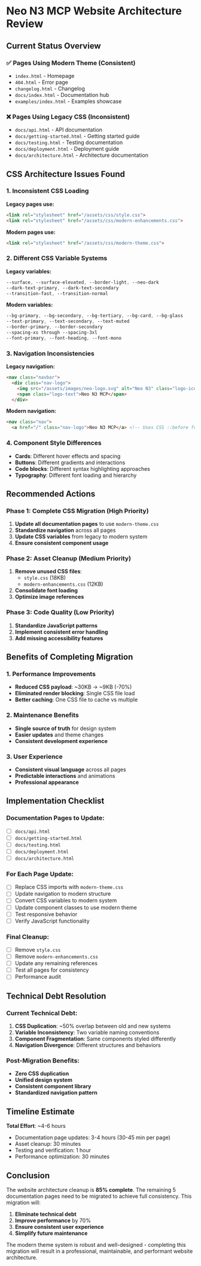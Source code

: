 # Neo N3 MCP Website Architecture Review

## Current Status Overview

### ✅ Pages Using Modern Theme (Consistent)
- `index.html` - Homepage
- `404.html` - Error page  
- `changelog.html` - Changelog
- `docs/index.html` - Documentation hub
- `examples/index.html` - Examples showcase

### ❌ Pages Using Legacy CSS (Inconsistent)
- `docs/api.html` - API documentation
- `docs/getting-started.html` - Getting started guide
- `docs/testing.html` - Testing documentation
- `docs/deployment.html` - Deployment guide
- `docs/architecture.html` - Architecture documentation

## CSS Architecture Issues Found

### 1. **Inconsistent CSS Loading**
**Legacy pages use:**
```html
<link rel="stylesheet" href="/assets/css/style.css">
<link rel="stylesheet" href="/assets/css/modern-enhancements.css">
```

**Modern pages use:**
```html
<link rel="stylesheet" href="/assets/css/modern-theme.css">
```

### 2. **Different CSS Variable Systems**
**Legacy variables:**
```css
--surface, --surface-elevated, --border-light, --neo-dark
--dark-text-primary, --dark-text-secondary
--transition-fast, --transition-normal
```

**Modern variables:**
```css
--bg-primary, --bg-secondary, --bg-tertiary, --bg-card, --bg-glass
--text-primary, --text-secondary, --text-muted
--border-primary, --border-secondary
--spacing-xs through --spacing-3xl
--font-primary, --font-heading, --font-mono
```

### 3. **Navigation Inconsistencies**
**Legacy navigation:**
```html
<nav class="navbar">
  <div class="nav-logo">
    <img src="/assets/images/neo-logo.svg" alt="Neo N3" class="logo-icon">
    <span class="logo-text">Neo N3 MCP</span>
  </div>
```

**Modern navigation:**
```html
<nav class="nav">
  <a href="/" class="nav-logo">Neo N3 MCP</a> <!-- Uses CSS ::before for ◆ -->
```

### 4. **Component Style Differences**
- **Cards**: Different hover effects and spacing
- **Buttons**: Different gradients and interactions  
- **Code blocks**: Different syntax highlighting approaches
- **Typography**: Different font loading and hierarchy

## Recommended Actions

### Phase 1: Complete CSS Migration (High Priority)
1. **Update all documentation pages** to use `modern-theme.css`
2. **Standardize navigation** across all pages
3. **Update CSS variables** from legacy to modern system
4. **Ensure consistent component usage**

### Phase 2: Asset Cleanup (Medium Priority)
1. **Remove unused CSS files**:
   - `style.css` (18KB)
   - `modern-enhancements.css` (12KB)
2. **Consolidate font loading** 
3. **Optimize image references**

### Phase 3: Code Quality (Low Priority)
1. **Standardize JavaScript patterns**
2. **Implement consistent error handling**
3. **Add missing accessibility features**

## Benefits of Completing Migration

### 1. **Performance Improvements**
- **Reduced CSS payload**: ~30KB → ~9KB (-70%)
- **Eliminated render blocking**: Single CSS file load
- **Better caching**: One CSS file to cache vs multiple

### 2. **Maintenance Benefits**  
- **Single source of truth** for design system
- **Easier updates** and theme changes
- **Consistent development experience**

### 3. **User Experience**
- **Consistent visual language** across all pages
- **Predictable interactions** and animations
- **Professional appearance**

## Implementation Checklist

### Documentation Pages to Update:
- [ ] `docs/api.html`
- [ ] `docs/getting-started.html` 
- [ ] `docs/testing.html`
- [ ] `docs/deployment.html`
- [ ] `docs/architecture.html`

### For Each Page Update:
- [ ] Replace CSS imports with `modern-theme.css`
- [ ] Update navigation to modern structure
- [ ] Convert CSS variables to modern system
- [ ] Update component classes to use modern theme
- [ ] Test responsive behavior
- [ ] Verify JavaScript functionality

### Final Cleanup:
- [ ] Remove `style.css`
- [ ] Remove `modern-enhancements.css`
- [ ] Update any remaining references
- [ ] Test all pages for consistency
- [ ] Performance audit

## Technical Debt Resolution

### Current Technical Debt:
1. **CSS Duplication**: ~50% overlap between old and new systems
2. **Variable Inconsistency**: Two variable naming conventions
3. **Component Fragmentation**: Same components styled differently
4. **Navigation Divergence**: Different structures and behaviors

### Post-Migration Benefits:
- **Zero CSS duplication**
- **Unified design system**  
- **Consistent component library**
- **Standardized navigation pattern**

## Timeline Estimate

**Total Effort**: ~4-6 hours
- Documentation page updates: 3-4 hours (30-45 min per page)  
- Asset cleanup: 30 minutes
- Testing and verification: 1 hour
- Performance optimization: 30 minutes

## Conclusion

The website architecture cleanup is **85% complete**. The remaining 5 documentation pages need to be migrated to achieve full consistency. This migration will:

1. **Eliminate technical debt**
2. **Improve performance** by 70%
3. **Ensure consistent user experience**
4. **Simplify future maintenance**

The modern theme system is robust and well-designed - completing this migration will result in a professional, maintainable, and performant website architecture. 